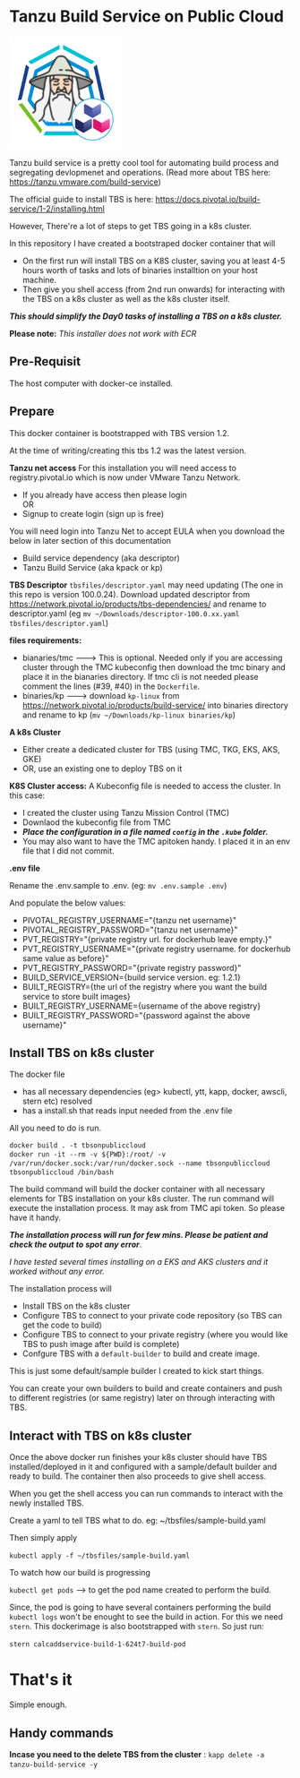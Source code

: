 # Tanzu Build Service on Public Cloud

<img src="images/logo.png" alt="Tanzu Build Service Wizard" width=200 height=200/>

Tanzu build service is a pretty cool tool for automating build process and segregating devlopmenet and operations. (Read more about TBS here: https://tanzu.vmware.com/build-service)

The official guide to install TBS is here: https://docs.pivotal.io/build-service/1-2/installing.html

However, There're a lot of steps to get TBS going in a k8s cluster.

In this repository I have created a bootstraped docker container that will
- On the first run will install TBS on a K8S cluster, saving you at least 4-5 hours worth of tasks and lots of binaries installtion on your host machine.
- Then give you shell access (from 2nd run onwards) for interacting with the TBS on a k8s cluster as well as the k8s cluster itself. 

***This should simplify the Day0 tasks of installing a TBS on a k8s cluster.***

**Please note:** *This installer does not work with ECR*

## Pre-Requisit
The host computer with docker-ce installed.


## Prepare
This docker container is bootstrapped with TBS version 1.2. 

At the time of writing/creating this tbs 1.2 was the latest version. 

**Tanzu net access**
For this installation you will need access to registry.pivotal.io which is now under VMware Tanzu Network.
- If you already have access then please login  
OR
- Signup to create login (sign up is free)

You will need login into Tanzu Net to accept EULA when you download the below in later section of this documentation
- Build service dependency (aka descriptor)
- Tanzu Build Service (aka kpack or kp)


**TBS Descriptor**
`tbsfiles/descriptor.yaml` may need updating (The one in this repo is version 100.0.24). Download updated descriptor from https://network.pivotal.io/products/tbs-dependencies/ and rename to descriptor.yaml (eg `mv ~/Downloads/descriptor-100.0.xx.yaml tbsfiles/descriptor.yaml`)


**files requirements:**
- bianaries/tmc ---> This is optional. Needed only if you are accessing cluster through the TMC kubeconfig then download the tmc binary and place it in the bianaries directory. If tmc cli is not needed please comment the lines (#39, #40) in the `Dockerfile`.
- binaries/kp ---> download `kp-linux` from https://network.pivotal.io/products/build-service/ into binaries directory and rename to kp (`mv ~/Downloads/kp-linux binaries/kp`)


**A k8s Cluster**
- Either create a dedicated cluster for TBS (using TMC, TKG, EKS, AKS, GKE)
- OR, use an existing one to deploy TBS on it

**K8S Cluster access:**
A Kubeconfig file is needed to access the cluster. In this case:
- I created the cluster using Tanzu Mission Control (TMC)
- Downlaod the kubeconfig file from TMC
- ***Place the configuration in a file named `config` in the `.kube` folder.***
- You may also want to have the TMC apitoken handy. I placed it in an env file that I did not commit.


**.env file**

Rename the .env.sample to .env. (eg: `mv .env.sample .env`)

And populate the below values:

- PIVOTAL_REGISTRY_USERNAME="{tanzu net username}"
- PIVOTAL_REGISTRY_PASSWORD="{tanzu net username}"
- PVT_REGISTRY="{private registry url. for dockerhub leave empty.}"
- PVT_REGISTRY_USERNAME="{private registry username. for dockerhub same value as before}"
- PVT_REGISTRY_PASSWORD="{private registry password}"
- BUILD_SERVICE_VERSION={build service version. eg: 1.2.1}
- BUILT_REGISTRY={the url of the registry where you want the build service to store built images}
- BUILT_REGISTRY_USERNAME={username of the above registry}
- BUILT_REGISTRY_PASSWORD="{password against the above username}"


## Install TBS on k8s cluster

The docker file 
- has all necessary dependencies (eg> kubectl, ytt, kapp, docker, awscli, stern etc) resolved
- has a install.sh that reads input needed from the .env file

All you need to do is run.

```
docker build . -t tbsonpubliccloud
docker run -it --rm -v ${PWD}:/root/ -v /var/run/docker.sock:/var/run/docker.sock --name tbsonpubliccloud tbsonpubliccloud /bin/bash
```

The build command will build the docker container with all necessary elements for TBS installation on your k8s cluster.
The run command will execute the installation process. It may ask from TMC api token. So please have it handy.

***The installation process will run for few mins. Please be patient and check the output to spot any error***. 

*I have tested several times installing on a EKS and AKS clusters and it worked without any error.*

The installation process will
- Install TBS on the k8s cluster
- Configure TBS to connect to your private code repository (so TBS can get the code to build)
- Configure TBS to connect to your private registry (where you would like TBS to push image after build is complete)
- Confgure TBS with a `default-builder` to build and create image.

This is just some default/sample builder I created to kick start things.

You can create your own builders to build and create containers and push to different registries (or same registry) later on through interacting with TBS.


## Interact with TBS on k8s cluster

Once the above docker run finishes your k8s cluster should have TBS installed/deployed in it and configured with a sample/default builder and ready to build. The container then also proceeds to give shell access.

When you get the shell access you can run commands to interact with the newly installed TBS.


Create a yaml to tell TBS what to do. eg: ~/tbsfiles/sample-build.yaml

Then simply apply

`kubectl apply -f ~/tbsfiles/sample-build.yaml`


To watch how our build is progressing

`kubectl get pods` --> to get the pod name created to perform the build.

Since, the pod is going to have several containers performing the build `kubectl logs` won't be enought to see the build in action. For this we need `stern`. This dockerimage is also bootstrapped with `stern`. So just run:

`stern calcaddservice-build-1-624t7-build-pod`



# That's it
Simple enough.





## Handy commands

**Incase you need to the delete TBS from the cluster** : `kapp delete -a tanzu-build-service -y`